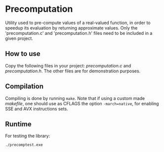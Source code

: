 # Precomputation

Utility used to pre-compute values of a real-valued function, in order to speedup its evaluation
by returning approximate values. Only the 'precomputation.c' and 'precomputation.h' files need
to be included in a given project.


## How to use

Copy the following files in your project: *precomputation.c* and *precomputation.h*.
The other files are for demonstration purposes.


## Compilation

Compiling is done by running ``` make ```. Note that if using a custom made *makefile*, one should use as CFLAGS the option ``` -march=native ```, for enabling SSE and AVX instructions sets.


## Runtime

For testing the library:

```
./precomptest.exe
```
